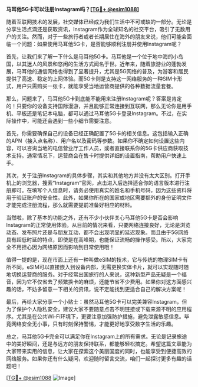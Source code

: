 **马耳他5G卡可以注册Instagram吗？[[TG💪+ @esim1088](https://t.me/s/esim1088)]**

随着互联网技术的发展，社交媒体已经成为我们生活中不可或缺的一部分。无论是分享生活点滴还是获取资讯，Instagram作为全球知名的社交平台，吸引了无数用户的关注。然而，对于一些旅行者或者长期居住在海外的朋友来说，他们可能会面临一个问题：如果使用马耳他5G卡，是否能够顺利注册并使用Instagram呢？

首先，让我们来了解一下什么是马耳他5G卡。马耳他是一个位于地中海的小岛国，以其迷人的风景和悠闲的生活方式闻名于世。近年来，随着旅游业的蓬勃发展，马耳他的通信网络也得到了显著提升，尤其是5G网络的普及，为游客和居民提供了高速、稳定的上网体验。而5G卡则是支持这一网络服务的一种SIM卡形式，用户只需购买一张卡，就能享受当地运营商提供的各种数据流量套餐。

那么，问题来了，马耳他5G卡到底能不能用来注册Instagram呢？答案是肯定的！只要你的设备支持国际漫游，并且能够正常连接到互联网，那么无论你是用手机、平板还是笔记本电脑，都可以通过马耳他5G卡登录Instagram。不过，在实际操作中，可能还会遇到一些小细节需要注意。

首先，你需要确保自己的设备已经正确配置了5G卡的相关信息。这包括输入正确的APN（接入点名称）、用户名以及密码等参数。如果你不确定如何设置这些内容，可以咨询当地的电信营业厅工作人员，或者直接联系你的5G卡供应商获取技术支持。通常情况下，运营商会在售卡时提供详细的设置指南，帮助用户快速上手。

其次，关于注册Instagram的具体步骤，其实和其他地方并没有太大区别。打开手机上的浏览器，搜索“Instagram”官网，点击进入后选择适合你的语言版本进行注册即可。在填写个人信息时，请务必使用真实的姓名和手机号码，因为这些资料将用于验证账户的安全性。此外，如果你所在的国家或地区需要额外的身份证明文件才能完成注册流程，那么就需要提前准备好相应的材料。

当然啦，除了基本的功能之外，还有不少小伙伴关心马耳他5G卡是否会影响Instagram的正常使用体验。从目前的情况来看，只要网络连接良好，无论是浏览动态、发布照片还是与朋友互动，都不会出现明显的延迟现象。而且由于5G网络具有超低时延的特点，即使是在高峰期，也能保证流畅的操作感受。所以，大家完全不用担心因为网络原因而影响到日常使用哦！

值得一提的是，现在市面上还有一种叫做eSIM的技术，它与传统的物理SIM卡有所不同。eSIM可以直接嵌入到设备内部，无需更换实体卡片，就可以实现随时随地切换运营商的服务。对于经常出国旅行的人来说，这种新型产品无疑是一个福音，因为它不仅省去了频繁换卡的麻烦，还能节省不少费用。如果你对这方面感兴趣的话，不妨多留意一下相关的资讯，说不定能找到更适合自己的解决方案呢！

最后，再给大家分享一个小贴士：虽然马耳他5G卡可以完美兼容Instagram，但为了保护个人隐私安全，建议大家不要随意点击不明链接或下载来源不明的应用程序。尤其是在公共Wi-Fi环境下，更要注意加强防护措施，避免泄露敏感信息。毕竟网络安全无小事，只有时刻保持警惕，才能更好地享受数字生活的乐趣。

总之，马耳他5G卡完全可以满足你在Instagram上的所有需求。无论是记录旅途中的美好瞬间，还是与远方的朋友保持联系，都能够轻松搞定。希望这篇文章能为大家带来实用的信息，让大家在探索这个美丽国度的同时，也能享受到便捷高效的网络服务。如果你还有什么疑问，欢迎随时留言交流，咱们一起探讨更多有趣的话题吧！

[[TG💪+ @esim1088](https://t.me/s/esim1088) ![Image](https://i.postimg.cc/4NQfJmqS/Snipaste-2025-05-13-00-14-12.png)]